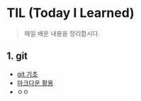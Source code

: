 # TIL (Today I Learned)

> 매일 배운 내용을 정리합시다.

## 1. git

* [git  기초](./git.md)
* [마크다운 활용](./markdown.md)
* ㅇㅇ

